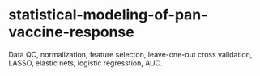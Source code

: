 # statistical-modeling-of-pan-vaccine-response

Data QC, normalization, feature selecton, leave-one-out cross validation, LASSO, elastic nets, logistic regresstion, AUC. 

